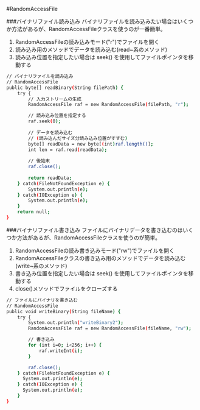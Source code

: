 #RandomAccessFile

###バイナリファイル読み込み
バイナリファイルを読み込みたい場合はいくつか方法があるが、RandomAccessFileクラスを使うのが一番簡単。

1. RandomAccessFileの読み込みモード("r")でファイルを開く
2. 読み込み用のメソッドでデータを読み込む(read~系のメソッド)
3. 読み込み位置を指定したい場合は seek() を使用してファイルポインタを移動する

```sh
// バイナリファイルを読み込み
// RandomAccessFile
public byte[] readBinary(String filePath) {
    try {
        // 入力ストリームの生成
        RandomAccessFile raf = new RandomAccessFile(filePath, "r");

        // 読み込み位置を指定する
        raf.seek(0);
        
        // データを読み込む
        // (読み込んだサイズ分読み込み位置がすすむ)
        byte[] readData = new byte[(int)raf.length()];
        int len = raf.read(readData);
        
        // 後始末
        raf.close();
        
        return readData;
    } catch(FileNotFoundException e) { 
        System.out.println(e);
    } catch(IOException e) {
        System.out.println(e);
    }
    return null;
}
```

###バイナリファイル書き込み
ファイルにバイナリデータを書き込むのはいくつか方法があるが、RandomAccessFileクラスを使うのが簡単。

1. RandomAccessFileの読み書き込みモード("rw")でファイルを開く
2. RandomAccessFileクラスの書き込み用のメソッドでデータを読み込む(write~系のメソッド)
3. 書き込み位置を指定したい場合は seek() を使用してファイルポインタを移動する
4. close()メソッドでファイルをクローズする

```sh
// ファイルにバイナリを書き込む
// RandomAccessFile
public void writeBinary(String fileName) {
    try {
        System.out.println("writeBinary2");
        RandomAccessFile raf = new RandomAccessFile(fileName, "rw");

        // 書き込み
        for (int i=0; i<256; i++) {
            raf.writeInt(i);
        }

        raf.close();
    } catch(FileNotFoundException e) { 
      System.out.println(e);
    } catch(IOException e) {
      System.out.println(e);
    }
}
```

